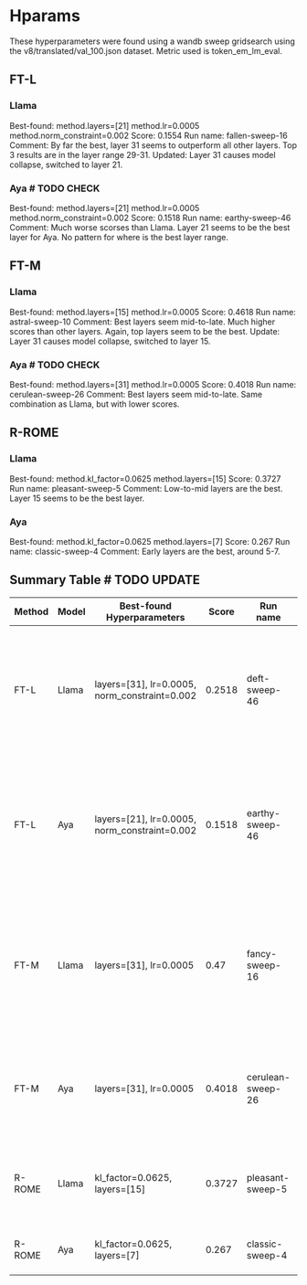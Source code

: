 # Hparams

These hyperparameters were found using a wandb sweep gridsearch using the v8/translated/val_100.json dataset. Metric used is token_em_lm_eval.

## FT-L

### Llama
Best-found: method.layers=[21] method.lr=0.0005 method.norm_constraint=0.002
Score: 0.1554
Run name: fallen-sweep-16
Comment: By far the best, layer 31 seems to outperform all other layers. Top 3 results are in the layer range 29-31.
Updated: Layer 31 causes model collapse, switched to layer 21.

### Aya # TODO CHECK
Best-found: method.layers=[21] method.lr=0.0005 method.norm_constraint=0.002
Score: 0.1518
Run name: earthy-sweep-46
Comment: Much worse scorses than Llama. Layer 21 seems to be the best layer for Aya. No pattern for where is the best layer range.


## FT-M

### Llama
Best-found: method.layers=[15] method.lr=0.0005
Score: 0.4618
Run name: astral-sweep-10
Comment: Best layers seem mid-to-late. Much higher scores than other layers. Again, top layers seem to be the best.
Update: Layer 31 causes model collapse, switched to layer 15.

### Aya # TODO CHECK
Best-found: method.layers=[31] method.lr=0.0005
Score: 0.4018
Run name: cerulean-sweep-26
Comment: Best layers seem mid-to-late. Same combination as Llama, but with lower scores.

## R-ROME

### Llama

Best-found: method.kl_factor=0.0625 method.layers=[15]
Score: 0.3727
Run name: pleasant-sweep-5
Comment: Low-to-mid layers are the best. Layer 15 seems to be the best layer.

### Aya

Best-found: method.kl_factor=0.0625 method.layers=[7]
Score: 0.267
Run name: classic-sweep-4
Comment: Early layers are the best, around 5-7.

## Summary Table # TODO UPDATE

| Method | Model | Best-found Hyperparameters | Score  | Run name         | Comment                                                                 |
|--------|-------|----------------------------|--------|------------------|-------------------------------------------------------------------------|
| FT-L   | Llama | layers=[31], lr=0.0005, norm_constraint=0.002 | 0.2518 | deft-sweep-46    | By far the best, layer 31 seems to outperform all other layers. Top 3 results are in the layer range 29-31. |
| FT-L   | Aya   | layers=[21], lr=0.0005, norm_constraint=0.002 | 0.1518 | earthy-sweep-46  | Much worse scores than Llama. Layer 21 seems to be the best layer for Aya. No pattern for where is the best layer range. |
| FT-M   | Llama | layers=[31], lr=0.0005     | 0.47   | fancy-sweep-16   | Best layers seem mid-to-late. Much higher scores than other layers. Again, top layers seem to be the best. |
| FT-M   | Aya   | layers=[31], lr=0.0005     | 0.4018 | cerulean-sweep-26| Best layers seem mid-to-late. Same combination as Llama, but with lower scores. |
| R-ROME | Llama | kl_factor=0.0625, layers=[15] | 0.3727 | pleasant-sweep-5 | Low-to-mid layers are the best. Layer 15 seems to be the best layer. |
| R-ROME | Aya   | kl_factor=0.0625, layers=[7]  | 0.267  | classic-sweep-4  | Early layers are the best, around 5-7. |